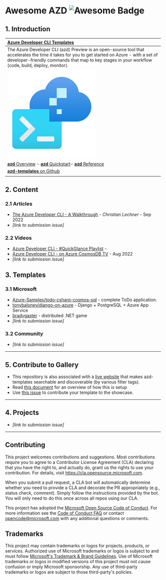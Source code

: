 # Awesome AZD ![Awesome Badge](https://awesome.re/badge-flat2.svg)

## 1. Introduction

| [Azure Developer CLI Templates](https://github.com/topics/azd-templates) | 
|:---|
| The Azure Developer CLI (azd) Preview is an open-source tool that accelerates the time it takes for you to get started on Azure - with a set of developer-friendly commands that map to key stages in your workflow (code, build, deploy, monitor).|
| ![Azure Developer CLI Templates](https://raw.githubusercontent.com/github/explore/a8036e684c6a96e4656252a806f21d332bc4d4e1/topics/azd-templates/azd-templates.png) |
| [**azd** Overview](https://learn.microsoft.com/azure/developer/azure-developer-cli/overview?tabs=nodejs)   - [**azd** Quickstart](https://learn.microsoft.com/azure/developer/azure-developer-cli/get-started?tabs=bare-metal%2Cwindows&pivots=programming-language-nodejs)-  [**azd** Reference](https://learn.microsoft.com/azure/developer/azure-developer-cli/reference)|
|[**azd-templates** on Github](https://github.com/topics/azd-templates)|
| |



## 2. Content

### 2.1 Articles
 * [The Azure Developer CLI - A Walkthrough](https://dev.to/lechnerc77/the-azure-developer-cli-a-walk-through-22fm) - _Christian Lechner_ - Sep 2022
 * _[link to submission issue]_

### 2.2 Videos
 * [Azure Developer CLI - #QuickGlance Playlist](https://www.youtube.com/watch?v=eLiD3E7tPYo&list=PLmZLSvJAm8FbFq2XhqaPZgIzl6kewz1HD) - 
 * [Azure Developer CLI - on Azure CosmosDB TV](https://www.youtube.com/watch?v=LjI-WZtunqA) - Aug 2022
 * _[link to submission issue]_


## 3. Templates

### 3.1 Microsoft
* [Azure-Samples/todo-csharp-cosmos-sql](https://github.com/Azure-Samples/todo-csharp-cosmos-sql) - complete ToDo application.
* [tonybaloney/django-on-azure](https://github.com/tonybaloney/django-on-azure) - Django + PostgreSQL + Azure App Service
* [bradygaster](https://github.com/bradygaster/RockPaperOrleans) - distributed .NET game
 * _[link to submission issue]_

### 3.2 Community
 * _[link to submission issue]_

---

## 5. Contribute to Gallery
 * This repository is also associated with a [live website](https://aka.ms/awesome-azd) that makes azd-templates searchable and discoverable (by various filter tags).
  * Read [this document](GALLERY.md) for an overview of how this is setup
  * Use [this issue](https://github.com/Azure/awesome-azd/issues/new?assignees=nitya%2C+savannahostrowski&labels=new-contribution&template=---contribute-your-azd-template.md&title=%5Bazd-template%5D+New+azd-template+Contribution+to+Gallery) to contribute your template to the showcase.

---
## 4. Projects
 * _[link to submission issue]_

---

## Contributing

This project welcomes contributions and suggestions.  Most contributions require you to agree to a
Contributor License Agreement (CLA) declaring that you have the right to, and actually do, grant us
the rights to use your contribution. For details, visit https://cla.opensource.microsoft.com.

When you submit a pull request, a CLA bot will automatically determine whether you need to provide
a CLA and decorate the PR appropriately (e.g., status check, comment). Simply follow the instructions
provided by the bot. You will only need to do this once across all repos using our CLA.

This project has adopted the [Microsoft Open Source Code of Conduct](https://opensource.microsoft.com/codeofconduct/).
For more information see the [Code of Conduct FAQ](https://opensource.microsoft.com/codeofconduct/faq/) or
contact [opencode@microsoft.com](mailto:opencode@microsoft.com) with any additional questions or comments.

## Trademarks

This project may contain trademarks or logos for projects, products, or services. Authorized use of Microsoft 
trademarks or logos is subject to and must follow 
[Microsoft's Trademark & Brand Guidelines](https://www.microsoft.com/legal/intellectualproperty/trademarks/usage/general).
Use of Microsoft trademarks or logos in modified versions of this project must not cause confusion or imply Microsoft sponsorship.
Any use of third-party trademarks or logos are subject to those third-party's policies.
